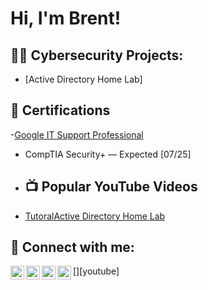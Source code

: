 <h1>Hi, I'm Brent! </hi>

<h2>👨‍💻 Cybersecurity Projects:</h2>

- [Active Directory Home Lab] 
 
<h2>📄 Certifications</h2>

 -[Google IT Support Professional](https://www.coursera.org/account/accomplishments/professional-cert/0X8CWXTEV9VR)

- CompTIA Security+  — Expected [07/25]

- <h2>📺 Popular YouTube Videos</h2>

- [TutoralActive Directory Home Lab](https://www.youtube.com/watch?v=a83ASGn_V_s)
<h2> 🤳 Connect with me:</h2>


[<img align="left" alt="JoshMadakor | YouTube" width="22px" src="https://cdn.jsdelivr.net/npm/simple-icons@v3/icons/youtube.svg" />][youtube]
[<img align="left" alt="JoshMadakor | Twitter" width="22px" src="https://cdn.jsdelivr.net/npm/simple-icons@v3/icons/twitter.svg" />][twitter]
[<img align="left" alt="JoshMadakor | LinkedIn" width="22px" src="https://cdn.jsdelivr.net/npm/simple-icons@v3/icons/linkedin.svg" />][linkedin]
[<img align="left" alt="JoshMadakor | Instagram" width="22px" src="https://cdn.jsdelivr.net/npm/simple-icons@v3/icons/instagram.svg" />][instagram]

[twitter]: 
[youtube]: 
[instagram]: (https://www.instagram.com/brent.postell/)
[linkedin]: (https://www.linkedin.com/in/brent-postell-8b85b2154/)
<!--
**joshmadakor1/joshmadakor1** is a ✨ _special_ ✨ repository because its `README.md` (this file) appears on your GitHub profile.

Here are some ideas to get you started:

- 🔭 I’m currently working on ...
- 🌱 I’m currently learning ...
- 👯 I’m looking to collaborate on ...
- 🤔 I’m looking for help with ...
